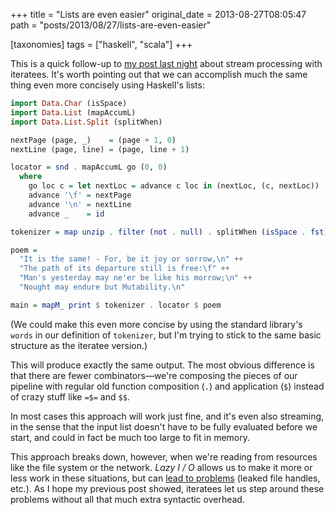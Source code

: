 +++
title = "Lists are even easier"
original_date = 2013-08-27T08:05:47
path = "posts/2013/08/27/lists-are-even-easier"

[taxonomies]
tags = ["haskell", "scala"]
+++

This is a quick follow-up to [my post last night](https://meta.plasm.us/posts/2013/08/26/iteratees-are-easy/)
about stream processing with iteratees. It's worth pointing out that we can
accomplish much the same thing even more concisely using Haskell's lists:

``` haskell
import Data.Char (isSpace)
import Data.List (mapAccumL)
import Data.List.Split (splitWhen)

nextPage (page, _)    = (page + 1, 0)
nextLine (page, line) = (page, line + 1)

locator = snd . mapAccumL go (0, 0)
  where
    go loc c = let nextLoc = advance c loc in (nextLoc, (c, nextLoc))
    advance '\f' = nextPage
    advance '\n' = nextLine
    advance _    = id

tokenizer = map unzip . filter (not . null) . splitWhen (isSpace . fst)

poem =
  "It is the same! - For, be it joy or sorrow,\n" ++
  "The path of its departure still is free:\f" ++
  "Man's yesterday may ne'er be like his morrow;\n" ++
  "Nought may endure but Mutability.\n"

main = mapM_ print $ tokenizer . locator $ poem
```

(We could make this even more concise by using the standard library's `words`
in our definition of `tokenizer`, but I'm trying to stick to the same basic
structure as the iteratee version.)

<!-- more -->

This will produce exactly the same output. The most obvious difference is that
there are fewer combinators—we're composing the pieces of our pipeline with
regular old function composition (`.`) and application (`$`) instead of crazy stuff
like `=$=` and `$$`.

In most cases this approach will work just fine, and it's even also streaming,
in the sense that the input list doesn't have to be fully evaluated before we
start, and could in fact be much too large to fit in memory.

This approach breaks down, however, when we're reading from resources like the
file system or the network. _Lazy I / O_ allows us to make it more or less work in these situations,
but can [lead to problems](https://stackoverflow.com/a/5892699/334519) (leaked file handles, etc.).
As I hope my previous post showed,
iteratees let us step around these problems without all that much extra syntactic overhead.

